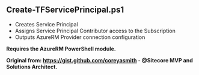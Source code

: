## Create-TFServicePrincipal.ps1

- Creates Service Principal
- Assigns Service Principal Contributor access to the Subscription
- Outputs AzureRM Provider connection configuration

**Requires the AzureRM PowerShell module.**

**Original from: https://gist.github.com/coreyasmith - @Sitecore MVP and Solutions Architect.**
